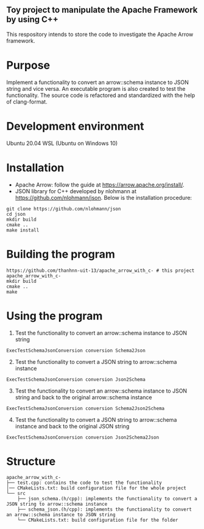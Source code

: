 ## Toy project to manipulate the Apache Framework by using C++
This respository intends to store the code to investigate the Apache Arrow framework.

# Purpose
Implement a functionality to convert an arrow::schema instance to JSON string and vice versa. An executable program is also created to test the functionality. The source code is refactored and standardized with the help of clang-format.

# Development environment
Ubuntu 20.04 WSL (Ubuntu on Windows 10)

# Installation
- Apache Arrow: follow the guide at https://arrow.apache.org/install/.
- JSON library for C++ developed by nlohmann at https://github.com/nlohmann/json. Below is the installation procedure:
```
git clone https://github.com/nlohmann/json
cd json
mkdir build
cmake ..
make install
```

# Building the program
```
https://github.com/thanhnn-uit-13/apache_arrow_with_c- # this project
apache_arrow_with_c-
mkdir build
cmake ..
make
```

# Using the program
1. Test the functionality to convert an arrow::schema instance to JSON string
```
ExecTestSchemaJsonConversion conversion Schema2Json
```
2. Test the functionality to convert a JSON string to arrow::schema instance
```
ExecTestSchemaJsonConversion conversion Json2Schema
```
3. Test the functionality to convert an arrow::schema instance to JSON string and back to the original arrow::schema instance
```
ExecTestSchemaJsonConversion conversion Schema2Json2Schema
```
4. Test the functionality to convert a JSON string to arrow::schema instance and back to the original JSON string
```
ExecTestSchemaJsonConversion conversion Json2Schema2Json
```

# Structure
```
apache_arrow_with_c-
├── test.cpp: contains the code to test the functionality
│── CMakeLists.txt: build configuration file for the whole project
└── src
    ├── json_schema.(h/cpp): implements the functionality to convert a JSON string to arrow::schema instance 
    ├── schema_json.(h/cpp): implements the functionality to convert an arrow::schema instance to JSON string
    └── CMakeLists.txt: build configuration file for the folder
```
